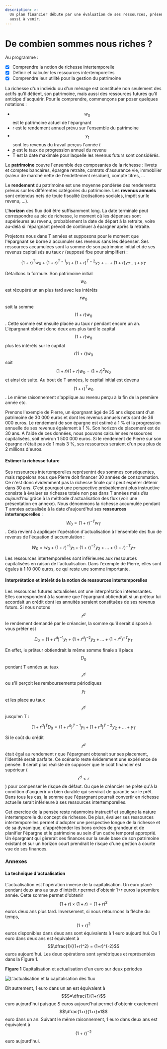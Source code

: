 ```yaml
---
description: >-
  Un plan financier débute par une évaluation de ses ressources, présentes mais
  aussi à venir.
---
```


# De combien sommes nous riches ?

Au programme :

* [x] Comprendre la notion de richesse intertemporelle
* [x] Définir et calculer les ressources intertemporelles
* [x] Comprendre leur utilité pour la gestion du patrimoine

La richesse d'un individu ou d'un ménage est constituée non seulement des actifs qu'il détient, son patrimoine, mais aussi des ressources futures qu'il anticipe d'acquérir. Pour le comprendre, commençons par poser quelques notations :

* $$w_0$$ est le patrimoine actuel de l'épargnant
* r est le rendement annuel prévu sur l'ensemble du patrimoine
* $$y_t$$ sont les revenus du travail perçus l'année _t_
* _p_ est le taux de progression annuel du revenu
* T est la date maximale pour laquelle les revenus futurs sont considérés.

Le **patrimoine** couvre l'ensemble des composantes de la richesse : livrets et comptes bancaires, épargne retraite, contrats d'assurance vie, immobilier \(valeur de marché nette de l'endettement résiduel\), compte titres, ...

Le **rendement** du patrimoine est une moyenne pondérée des rendements prévus sur les différentes catégories du patrimoine.  Les **revenus annuels** sont entendus nets de toute fiscalité \(cotisations sociales, impôt sur le revenu, ...\).

L'**horizon** des flux doit être suffisamment long. La date terminale peut correspondre au pic de richesse, le moment où les dépenses sont supérieures au revenu, probablement la date de départ à la retraite, voire au-delà si l'épargnant prévoit de continuer à épargner après la retraite.

Projetons nous dans T années et supposons pour le moment que l'épargnant se borne à accumuler ses revenus sans les dépenser. Ses ressources accumulées sont la somme de son patrimoine initial et de ses revenus capitalisés au taux _r_ \(supposé fixe pour simplifier\) :

$$
(1+r)^T w_0 + (1+r)^{T-1} y_1 + (1+r)^{T-2} y_2 + ... + (1+r) y_{T-1} + y_T
$$

Détaillons la formule. Son patrimoine initial $$w_0$$ est récupéré un an plus tard avec les intérêts $$r w_0$$ soit la somme $$(1+r) w_0$$. Cette somme est ensuite placée au taux _r_ pendant encore un an. L'épargnant obtient donc deux ans plus tard le capital $$(1+r) w_0$$ plus les intérêts sur le capital $$r(1+r) w_0$$ soit $$(1+r)(1+r)w_0 = (1+r)^2 w_0$$ et ainsi de suite. Au bout de T années, le capital initial est devenu $$(1+r)^T w_0$$. Le même raisonnement s'applique au revenu perçu à la fin de la première année etc.

Prenons l'exemple de Pierre, un épargnant âgé de 35 ans disposant d'un patrimoine de 30 000 euros et dont les revenus annuels nets sont de 36 000 euros. Le rendement de son épargne est estimé à 1 % et la progression annuelle de ses revenus également à 1 %. Son horizon de placement est de 30 ans. A l'aide de ces données, nous pouvons calculer ses ressources capitalisées, soit environ 1 500 000 euros. Si le rendement de Pierre sur son épargne n'était pas de 1 mais 3 %, ses ressources seraient d'un peu plus de 2 millions d'euros.

#### Estimer la richesse future

Ses ressources intertemporelles représentnt des sommes conséquentes, mais rappelons nous que Pierre doit financer 30 années de consommation. Ce n'est donc évidemment pas la richesse finale qu'il peut espérer détenir dans 30 ans. C'est pourquoi une perspective probablement plus instructive consiste à évaluer sa richesse totale non pas dans T années mais _dès aujourd'hui_ grâce à la méthode d'actualisation des flux \(voir une présentation en annexe\). Nous dénommons la richesse accumulée pendant T années actualisée à la date d'aujourd'hui ses **ressources intertemporelles** : $$W_0 = (1+r)^{-T}w_T$$ . Cela revient à appliquer l'opération d'actualisation à l'ensemble des flux de revenus de l'équation d'accumulation :

$$
W_0= w_0 + (1+r)^{-1} y_1 + (1+r)^{-2} y_2 + ... + (1+r)^{-T} y_T
$$

 Les ressources intertemporelles sont inférieures aux ressources capitalisées en raison de l'actualisation. Dans l'exemple de Pierre, elles sont égales à 1 10 000 euros, ce qui reste une somme importante.

#### Interprétation et intérêt de la notion de ressources intertemporelles

Les ressources futures actualisées ont une interprétation intéressantes. Elles correspondent à la somme que l'épargnant obtiendrait si un prêteur lui accordait un crédit dont les annuités seraient constituées de ses revenus futurs. Si nous notons $$r^d$$ le rendement demandé par le créancier, la somme qu'il serait disposé à vous prêter est

$$
D_0= (1+r^d)^{-1} y_1 + (1+r^d)^{-2} y_2 + ... + (1+r^d)^{-T} y_T
$$

En effet, le prêteur obtiendrait la même somme finale s'il place $$D_0$$ pendant T années au taux $$r^d$$ ou s'il perçoit les remboursements périodiques $$y_t$$ et les place au taux $$r^d$$ jusqu'en T :

$$
(1+r^d)^T D_0= (1+r^d)^{T-1} y_1 + (1+r^d)^{T-2} y_2 + ... + y_T
$$

Si le coût du crédit $$r^d$$ était égal au rendement _r_ que l'épargnant obtenait sur ses placement, l'identité serait parfaite. Ce scénario reste évidemment une expérience de pensée. Il serait plus réaliste de supposer que le coût financier est supérieur \( $$r^d< r$$\) pour compenser le risque de défaut. Ou que le créancier ne prête qu'à la condition d'acquérir un bien durable qui servirait de garantie sur le prêt. Dans tous les cas, la somme que l'épargnant pourrait convertir en richesse actuelle serait inférieure à ses ressources intertemporelles.

Cet exercice de la pensée reste néanmoins instructif et souligne la nature intertemporelle du concept de richesse. De plus, évaluer ses ressources intertemporelles permet d'adopter une perspective longue de la richesse et de sa dynamique, d'appréhender les bons ordres de grandeur et de planifier l'épargne et le patrimoine au sein d'un cadre temporel approprié. Un épargnant qui gèrerait ses finances sur la seule base de son patrimoine existant et sur un horizon court prendrait le risque d'une gestion à courte vue de ses finances.

### Annexes

#### La technique d'actualisation

L'actualisation est l'opération inverse de la capitalisation. Un euro placé pendant deux ans au taux d'intérêt _r_  permet d'obtenir 1+_r_ euros la première année. Cette somme permet d'obtenir $$(1+r) \times (1+r) = (1+r)^2$$ euros deux ans plus tard. Inversement, si nous retournons la flèche du temps, $$(1+r)^2$$ euros disponibles dans deux ans sont équivalents à 1 euro aujourd'hui. Ou 1 euro dans deux ans est équivalent à $$\dfrac{1}{(1+r)^2} = (1+r)^{-2}$$ euros aujourd'hui. Les deux opérations sont symétriques et représentées dans la Figure 1.

**Figure 1** Capitalisation et actualisation d'un euro sur deux périodes 

![L&apos;actualisation et la capitalisation des flux](https://i.ibb.co/8jgM0bY/actualisation.png)

Dit autrement, 1 euro dans un an est équivalent à $$S=\dfrac{1}{1+r}$$ euro aujourd'hui puisque _S_ euros aujourd'hui permet d'obtenir exactement $$\dfrac{1+r}{1+r}=1$$ euro dans un an. Suivant le même raisonnement, 1 euro dans deux ans est équivalent à $$(1+r)^{-2}$$ euro aujourd'hui.


